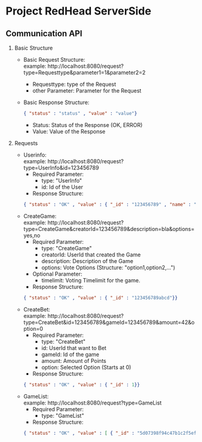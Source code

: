 # Project RedHead ServerSide

## Communication API
1. Basic Structure
    * Basic Request Structure:\
      example: http://localhost:8080/request?type=Requesttype&parameter1=1&parameter2=2
       
       * Requesttype: type of the Request
       * other Parameter: Parameter for the Request
     
     * Basic Response Structure:
        ```json
        { "status" : "status" , "value" : "value"}
        ```
        * Status: Status of the Response (OK, ERROR)
        * Value: Value of the Response
    
2. Requests
    * Userinfo: \
        example: http://localhost:8080/request?type=UserInfo&id=123456789
         * Required Parameter:
             * type: "UserInfo"
             * id: Id of the User
        * Response Structure:
        ```json
        { "status" : "OK" , "value" : { "_id" : "123456789" , "name" : "Examplename" , "email" : "example@example.com" , "points" : 1337 , "roleid" : "user"}}
        ```
    * CreateGame: \
         example: http://localhost:8080/request?type=CreateGame&creatorId=123456789&description=bla&options=yes,no
        * Required Parameter:
            * type: "CreateGame"
            * creatorId: UserId that created the Game
            * description: Description of the Game
            * options: Vote Options (Structure: "option1,option2,...")
        * Optional Parameter:
            * timelimit: Voting Timelimit for the game.
         * Response Structure:
         ```json
         { "status" : "OK" , "value" : { "_id" : "123456789abcd"}}
         ``` 
    * CreateBet: \
         example: http://localhost:8080/request?type=CreateBet&id=123456789&gameId=123456789&amount=42&option=0
        * Required Parameter:
            * type: "CreateBet"
            * id: UserId that want to Bet
            * gameId: Id of the game
            * amount: Amount of Points
            * option: Selected Option (Starts at 0)
         * Response Structure:
         ```json
         { "status" : "OK" , "value" : { "_id" : 1}}
         ```  
    * GameList: \
         example: http://localhost:8080/request?type=GameList
        * Required Parameter:
            * type: "GameList"
         * Response Structure:
         ```json
         { "status" : "OK" , "value" : [ { "_id" : "5d07398f94c47b1c2f5ef168" , "description" : "bla" , "date" : { "$date" : "2019-06-17T06:56:15.400Z"} , "timelimit" :  null  , "creator" : "123456789" , "bets" : [ { "_id" : 0 , "user" : "987654321" , "date" : { "$date" : "2019-06-17T07:34:56.550Z"} , "amount" : 42 , "option" : 0}] , "options" : [ "yes" , "no"] , "answer" :  null }]}
         ``` 
        
